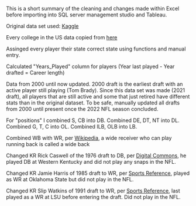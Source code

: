 This is a short summary of the cleaning and changes made within Excel before importing into SQL server management studio and Tableau.

Original data set used: [Kaggle](https://www.kaggle.com/datasets/cviaxmiwnptr/nfl-draft-19702021)

Every college in the US data copied from [here](https://www.theedadvocate.org/an-a-z-list-of-u-s-colleges-and-universities/)

Assinged every player their state correct state using functions and manual entry.

Calculated "Years_Played" column for players (Year last played - Year drafted = Career length)

Data from 2000 until now updated. 2000 draft is the earliest draft with an active player still playing (Tom Brady). Since this data set was made (2021 draft), all players that are still active and some that just retired have different stats than in the original dataset. To be safe, manually updated all drafts from 2000 until present once the 2022 NFL season concluded.

For "positions" I combined S, CB into DB. Combined DE, DT, NT into DL. Combined G, T, C into OL. Combined ILB, OLB into LB. 

Combined WB with WR, per [Wikipedia](https://en.wikipedia.org/wiki/American_football_positions), a wide receiver who can play running back is called a wide back

Changed KR Rick Caswell of the 1976 draft to DB, per [Digital Commons](https://digitalcommons.wku.edu/cgi/viewcontent.cgi?article=8064&context=dlsc_ua_records), he played DB at Western Kentucky and did not play any snaps in the NFL.

Changed KR Jamie Harris of 1985 draft to WR, per [Sports Reference](https://www.sports-reference.com/cfb/players/jamie-harris-2.html), played as WR at Oklahoma State but did not play in the NFL.

Changed KR Slip Watkins of 1991 draft to WR, per [Sports Reference](https://www.sports-reference.com/cfb/players/slip-watkins-1.html), last played as a WR at LSU before entering the draft. Did not play in the NFL.
